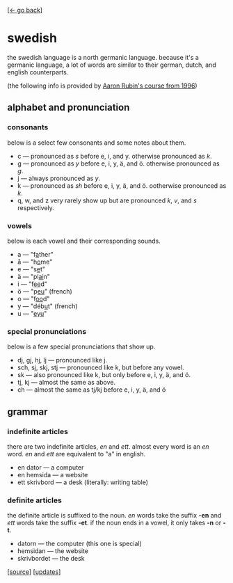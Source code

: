 <link rel="stylesheet" href="/index.css">

[[← go back](/wiki.html)]


# swedish
the swedish language is a north germanic language. because it's a germanic language, a lot of words are similar to their german, dutch, and english counterparts.

(the following info is provided by [Aaron Rubin's course from 1996](http://personal.psu.edu/faculty/a/d/adr10/swedish.html))


## alphabet and pronunciation
### consonants
below is a select few consonants and some notes about them.

- c &#8212; pronounced as <i>s</i> before e, i, and y. otherwise pronounced as <i>k</i>.
- g &#8212; pronounced as <i>y</i> before e, i, y, ä, and ö. otherwise pronounced as <i>g</i>.
- j &#8212; always pronounced as <i>y</i>.
- k &#8212; pronounced as <i>sh</i> before e, i, y, ä, and ö. ootherwise pronounced as <i>k</i>.
- q, w, and z very rarely show up but are pronounced <i>k</i>, <i>v</i>, and <i>s</i> respectively.

### vowels
below is each vowel and their corresponding sounds.

- a &#8212; "f<u>a</u>ther"
- å &#8212; "h<u>o</u>me"
- e &#8212; "s<u>e</u>t"
- ä &#8212; "pl<u>ai</u>n"
- i &#8212; "f<u>ee</u>d"
- ö &#8212; "p<u>eu</u>" (french)
- o &#8212; "f<u>oo</u>d"
- y &#8212; "déb<u>u</u>t" (french)
- u &#8212; "<u>eyu</u>"

### special pronunciations
below is a few special pronunciations that show up.

- dj, gj, hj, lj &#8212; pronounced like j.
- sch, sj, skj, stj &#8212; pronounced like k, but before any vowel.
- sk &#8212; also pronounced like k, but only before e, i, y, ä, and ö.
- tj, kj &#8212; almost the same as above.
- ch &#8212; almost the same as tj/kj before e, i, y, ä, and ö

## grammar
### indefinite articles
there are two indefinite articles, <i>en</i> and <i>ett</i>. almost every word is an <i>en</i> word. <i>en</i> and <i>ett</i> are equivalent to "a" in english.

  - en dator &#8212; a computer
  - en hemsida &#8212; a website
  - ett skrivbord &#8212; a desk (literally: writing table)

### definite articles
the definite article is suffixed to the noun. <i>en</i> words take the suffix <b>-en</b> and <i>ett</i> words take the suffix <b>-et</b>. if the noun ends in a vowel, it only takes <b>-n</b> or <b>-t</b>.

- datorn &#8212; the computer (this one is special)
- hemsidan &#8212; the website
- skrivbordet &#8212; the desk

<footer>[<a href="https://git.sr.ht/~jordanreger/com/tree/main/item/site/wiki/other/swedish.md">source</a>] [<a href="/updates.html">updates</a>]</footer>